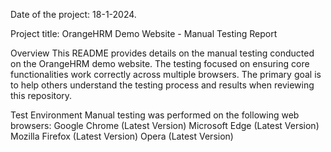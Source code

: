 Date of the project:
18-1-2024.

Project title: 
OrangeHRM Demo Website - Manual Testing Report

Overview
This README provides details on the manual testing conducted on the OrangeHRM demo website. 
The testing focused on ensuring core functionalities work correctly across multiple browsers. 
The primary goal is to help others understand the testing process and results when reviewing this repository.

Test Environment
Manual testing was performed on the following web browsers:
Google Chrome (Latest Version)
Microsoft Edge (Latest Version)
Mozilla Firefox (Latest Version)
Opera (Latest Version)

